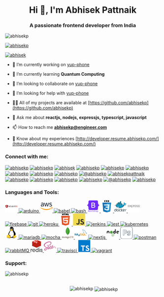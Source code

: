 <h1 align="center">Hi 👋, I'm Abhisek Pattnaik</h1>
<h3 align="center">A passionate frontend developer from India</h3>

<p align="left"> <img src="https://komarev.com/ghpvc/?username=abhisekp&label=Profile%20views&color=0e75b6&style=flat" alt="abhisekp" /> </p>

<p align="left"> <a href="https://github.com/ryo-ma/github-profile-trophy"><img src="https://github-profile-trophy.vercel.app/?username=abhisekp" alt="abhisekp" /></a> </p>

<p align="left"> <a href="https://twitter.com/abhisek" target="blank"><img src="https://img.shields.io/twitter/follow/abhisek?logo=twitter&style=for-the-badge" alt="abhisek" /></a> </p>

- 🔭 I’m currently working on [yup-phone](http://yup-phone.js.org/)

- 🌱 I’m currently learning **Quantum Computing**

- 👯 I’m looking to collaborate on [yup-phone](http://yup-phone.js.org/)

- 🤝 I’m looking for help with [yup-phone](http://yup-phone.js.org/)

- 👨‍💻 All of my projects are available at [https://github.com/abhisekp](https://github.com/abhisekp)

- 💬 Ask me about **reactjs, nodejs, expressjs, typescript, javascript**

- 📫 How to reach me **abhisekp@engineer.com**

- 📄 Know about my experiences [http://developer.resume.abhisekp.com/](http://developer.resume.abhisekp.com/)

<h3 align="left">Connect with me:</h3>
<p align="left">
<a href="https://codepen.io/abhisekp" target="blank"><img align="center" src="https://cdn.jsdelivr.net/npm/simple-icons@3.0.1/icons/codepen.svg" alt="abhisekp" height="30" width="40" /></a>
<a href="https://dev.to/abhisekp" target="blank"><img align="center" src="https://cdn.jsdelivr.net/npm/simple-icons@3.0.1/icons/dev-dot-to.svg" alt="abhisekp" height="30" width="40" /></a>
<a href="https://twitter.com/abhisek" target="blank"><img align="center" src="https://cdn.jsdelivr.net/npm/simple-icons@3.0.1/icons/twitter.svg" alt="abhisek" height="30" width="40" /></a>
<a href="https://linkedin.com/in/abhisekp" target="blank"><img align="center" src="https://cdn.jsdelivr.net/npm/simple-icons@3.0.1/icons/linkedin.svg" alt="abhisekp" height="30" width="40" /></a>
<a href="https://codesandbox.com/abhisekp" target="blank"><img align="center" src="https://cdn.jsdelivr.net/npm/simple-icons@3.0.1/icons/codesandbox.svg" alt="abhisekp" height="30" width="40" /></a>
<a href="https://kaggle.com/abhisekp" target="blank"><img align="center" src="https://cdn.jsdelivr.net/npm/simple-icons@3.0.1/icons/kaggle.svg" alt="abhisekp" height="30" width="40" /></a>
<a href="https://fb.com/abhisekp" target="blank"><img align="center" src="https://cdn.jsdelivr.net/npm/simple-icons@3.0.1/icons/facebook.svg" alt="abhisekp" height="30" width="40" /></a>
<a href="https://instagram.com/abhisekp" target="blank"><img align="center" src="https://cdn.jsdelivr.net/npm/simple-icons@3.0.1/icons/instagram.svg" alt="abhisekp" height="30" width="40" /></a>
<a href="https://dribbble.com/abhisekp" target="blank"><img align="center" src="https://cdn.jsdelivr.net/npm/simple-icons@3.0.1/icons/dribbble.svg" alt="abhisekp" height="30" width="40" /></a>
<a href="https://medium.com/@abhisekp" target="blank"><img align="center" src="https://cdn.jsdelivr.net/npm/simple-icons@3.0.1/icons/medium.svg" alt="@abhisekp" height="30" width="40" /></a>
<a href="https://www.youtube.com/c/abhisekpattnaik" target="blank"><img align="center" src="https://cdn.jsdelivr.net/npm/simple-icons@3.0.1/icons/youtube.svg" alt="abhisekpattnaik" height="30" width="40" /></a>
<a href="https://www.codechef.com/users/abhisekp" target="blank"><img align="center" src="https://cdn.jsdelivr.net/npm/simple-icons@3.1.0/icons/codechef.svg" alt="abhisekp" height="30" width="40" /></a>
<a href="https://www.hackerrank.com/abhisekp" target="blank"><img align="center" src="https://cdn.jsdelivr.net/npm/simple-icons@3.0.1/icons/hackerrank.svg" alt="abhisekp" height="30" width="40" /></a>
<a href="https://codeforces.com/profile/abhisekp" target="blank"><img align="center" src="https://cdn.jsdelivr.net/npm/simple-icons@3.0.1/icons/codeforces.svg" alt="abhisekp" height="30" width="40" /></a>
<a href="https://www.leetcode.com/abhisekp" target="blank"><img align="center" src="https://cdn.jsdelivr.net/npm/simple-icons@3.0.1/icons/leetcode.svg" alt="abhisekp" height="30" width="40" /></a>
<a href="https://www.hackerearth.com/@abhisekp" target="blank"><img align="center" src="https://cdn.jsdelivr.net/npm/simple-icons@3.0.1/icons/hackerearth.svg" alt="@abhisekp" height="30" width="40" /></a>
<a href="https://www.topcoder.com/members/abhisekp" target="blank"><img align="center" src="https://cdn.jsdelivr.net/npm/simple-icons@3.0.1/icons/topcoder.svg" alt="abhisekp" height="30" width="40" /></a>
</p>

<h3 align="left">Languages and Tools:</h3>
<p align="left"> <a href="https://angular.io" target="_blank"> <img src="https://raw.githubusercontent.com/devicons/devicon/master/icons/angularjs/angularjs-original-wordmark.svg" alt="angularjs" width="40" height="40"/> </a> <a href="https://www.arduino.cc/" target="_blank"> <img src="https://cdn.worldvectorlogo.com/logos/arduino-1.svg" alt="arduino" width="40" height="40"/> </a> <a href="https://aws.amazon.com" target="_blank"> <img src="https://raw.githubusercontent.com/devicons/devicon/master/icons/amazonwebservices/amazonwebservices-original-wordmark.svg" alt="aws" width="40" height="40"/> </a> <a href="https://babeljs.io/" target="_blank"> <img src="https://www.vectorlogo.zone/logos/babeljs/babeljs-icon.svg" alt="babel" width="40" height="40"/> </a> <a href="https://www.gnu.org/software/bash/" target="_blank"> <img src="https://www.vectorlogo.zone/logos/gnu_bash/gnu_bash-icon.svg" alt="bash" width="40" height="40"/> </a> <a href="https://getbootstrap.com" target="_blank"> <img src="https://raw.githubusercontent.com/devicons/devicon/master/icons/bootstrap/bootstrap-plain-wordmark.svg" alt="bootstrap" width="40" height="40"/> </a> <a href="https://www.w3schools.com/css/" target="_blank"> <img src="https://raw.githubusercontent.com/devicons/devicon/master/icons/css3/css3-original-wordmark.svg" alt="css3" width="40" height="40"/> </a> <a href="https://www.docker.com/" target="_blank"> <img src="https://raw.githubusercontent.com/devicons/devicon/master/icons/docker/docker-original-wordmark.svg" alt="docker" width="40" height="40"/> </a> <a href="https://expressjs.com" target="_blank"> <img src="https://raw.githubusercontent.com/devicons/devicon/master/icons/express/express-original-wordmark.svg" alt="express" width="40" height="40"/> </a> <a href="https://firebase.google.com/" target="_blank"> <img src="https://www.vectorlogo.zone/logos/firebase/firebase-icon.svg" alt="firebase" width="40" height="40"/> </a> <a href="https://git-scm.com/" target="_blank"> <img src="https://www.vectorlogo.zone/logos/git-scm/git-scm-icon.svg" alt="git" width="40" height="40"/> </a> <a href="https://heroku.com" target="_blank"> <img src="https://www.vectorlogo.zone/logos/heroku/heroku-icon.svg" alt="heroku" width="40" height="40"/> </a> <a href="https://www.w3.org/html/" target="_blank"> <img src="https://raw.githubusercontent.com/devicons/devicon/master/icons/html5/html5-original-wordmark.svg" alt="html5" width="40" height="40"/> </a> <a href="https://developer.mozilla.org/en-US/docs/Web/JavaScript" target="_blank"> <img src="https://raw.githubusercontent.com/devicons/devicon/master/icons/javascript/javascript-original.svg" alt="javascript" width="40" height="40"/> </a> <a href="https://www.jenkins.io" target="_blank"> <img src="https://www.vectorlogo.zone/logos/jenkins/jenkins-icon.svg" alt="jenkins" width="40" height="40"/> </a> <a href="https://jestjs.io" target="_blank"> <img src="https://www.vectorlogo.zone/logos/jestjsio/jestjsio-icon.svg" alt="jest" width="40" height="40"/> </a> <a href="https://kubernetes.io" target="_blank"> <img src="https://www.vectorlogo.zone/logos/kubernetes/kubernetes-icon.svg" alt="kubernetes" width="40" height="40"/> </a> <a href="https://www.linux.org/" target="_blank"> <img src="https://raw.githubusercontent.com/devicons/devicon/master/icons/linux/linux-original.svg" alt="linux" width="40" height="40"/> </a> <a href="https://mariadb.org/" target="_blank"> <img src="https://www.vectorlogo.zone/logos/mariadb/mariadb-icon.svg" alt="mariadb" width="40" height="40"/> </a> <a href="https://mochajs.org" target="_blank"> <img src="https://www.vectorlogo.zone/logos/mochajs/mochajs-icon.svg" alt="mocha" width="40" height="40"/> </a> <a href="https://www.mongodb.com/" target="_blank"> <img src="https://raw.githubusercontent.com/devicons/devicon/master/icons/mongodb/mongodb-original-wordmark.svg" alt="mongodb" width="40" height="40"/> </a> <a href="https://www.mysql.com/" target="_blank"> <img src="https://raw.githubusercontent.com/devicons/devicon/master/icons/mysql/mysql-original-wordmark.svg" alt="mysql" width="40" height="40"/> </a> <a href="https://nextjs.org/" target="_blank"> <img src="https://cdn.worldvectorlogo.com/logos/nextjs-3.svg" alt="nextjs" width="40" height="40"/> </a> <a href="https://nodejs.org" target="_blank"> <img src="https://raw.githubusercontent.com/devicons/devicon/master/icons/nodejs/nodejs-original-wordmark.svg" alt="nodejs" width="40" height="40"/> </a> <a href="https://www.photoshop.com/en" target="_blank"> <img src="https://raw.githubusercontent.com/devicons/devicon/master/icons/photoshop/photoshop-line.svg" alt="photoshop" width="40" height="40"/> </a> <a href="https://postman.com" target="_blank"> <img src="https://www.vectorlogo.zone/logos/getpostman/getpostman-icon.svg" alt="postman" width="40" height="40"/> </a> <a href="https://www.rabbitmq.com" target="_blank"> <img src="https://www.vectorlogo.zone/logos/rabbitmq/rabbitmq-icon.svg" alt="rabbitMQ" width="40" height="40"/> </a> <a href="https://redis.io" target="_blank"> <img src="https://raw.githubusercontent.com/devicons/devicon/master/icons/redis/redis-original-wordmark.svg" alt="redis" width="40" height="40"/> </a> <a href="https://sass-lang.com" target="_blank"> <img src="https://raw.githubusercontent.com/devicons/devicon/master/icons/sass/sass-original.svg" alt="sass" width="40" height="40"/> </a> <a href="https://travis-ci.org" target="_blank"> <img src="https://www.vectorlogo.zone/logos/travis-ci/travis-ci-icon.svg" alt="travisci" width="40" height="40"/> </a> <a href="https://www.typescriptlang.org/" target="_blank"> <img src="https://raw.githubusercontent.com/devicons/devicon/master/icons/typescript/typescript-original.svg" alt="typescript" width="40" height="40"/> </a> <a href="https://www.vagrantup.com/" target="_blank"> <img src="https://www.vectorlogo.zone/logos/vagrantup/vagrantup-icon.svg" alt="vagrant" width="40" height="40"/> </a> </p>


<h3 align="left">Support:</h3>
<p><a href="https://www.buymeacoffee.com/abhisekp"> <img align="left" src="https://cdn.buymeacoffee.com/buttons/v2/default-yellow.png" height="50" width="210" alt="abhisekp" /></a></p><br><br>


<p><img align="left" src="https://github-readme-stats.vercel.app/api/top-langs?username=abhisekp&show_icons=true&locale=en&layout=compact" alt="abhisekp" /></p>

<p>&nbsp;<img align="center" src="https://github-readme-stats.vercel.app/api?username=abhisekp&show_icons=true&locale=en" alt="abhisekp" /></p>

